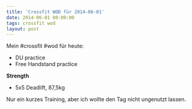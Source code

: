 ```yaml
---
title: 'Crossfit WOD für 2014-06-01'
date: 2014-06-01 00:00:00 
tags: crossfit wod
layout: post
---
```

Mein #crossfit #wod für heute:

* DU practice
* Free Handstand practice

**Strength**

* 5x5 Deadlift, 87,5kg

Nur ein kurzes Training, aber ich wollte den Tag nicht ungenutzt lassen.
